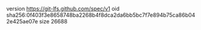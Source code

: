 version https://git-lfs.github.com/spec/v1
oid sha256:0f403f3e8658748ba2268b4f8dca2da6bb5bc7f7e894b75ca86b042e425ae07e
size 26688
